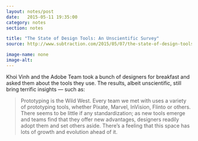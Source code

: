 ```yaml
---
layout: notes/post
date:   2015-05-11 19:35:00
category: notes
section: notes

title: "The State of Design Tools: An Unscientific Survey"
source: http://www.subtraction.com/2015/05/07/the-state-of-design-tools/

image-name: none
image-alt: 
---
```


Khoi Vinh and the Adobe Team took a bunch of designers for breakfast and asked them about the tools they use. The results, albeit unscientific, still bring terrific insights — such as:

>Prototyping is the Wild West. Every team we met with uses a variety of prototyping tools, whether Pixate, Marvel, InVision, Flinto or others. There seems to be little if any standardization; as new tools emerge and teams find that they offer new advantages, designers readily adopt them and set others aside. There’s a feeling that this space has lots of growth and evolution ahead of it.